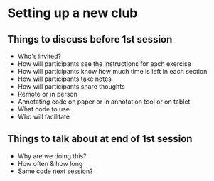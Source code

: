 # Setting up a new club

## Things to discuss before 1st session
- Who's invited?
- How will participants see the instructions for each exercise
- How will participants know how much time is left in each section
- How will participants take notes
- How will participants share thoughts
- Remote or in person
- Annotating code on paper or in annotation tool or on tablet
- What code to use
- Who will facilitate

## Things to talk about at end of 1st session
- Why are we doing this?
- How often & how long
- Same code next session?
